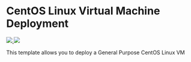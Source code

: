 # CentOS Linux Virtual Machine Deployment

<a href="https://portal.azure.com/#create/Microsoft.Template/uri/https%3A%2F%2Fraw.githubusercontent.com%2Fans-cloud%2Fazure_service_catalogue%2Fmaster%2Fvm-centos-gp%2FazureDeploy.json" target="_blank">
    <img src="http://azuredeploy.net/deploybutton.png"/>
</a>
<a href="http://armviz.io/#/?load=https%3A%2F%2Fraw.githubusercontent.com%2Fans-cloud%2Fazure_service_catalogue%2Fmaster%2Fvm-centos-gp%2FazureDeploy.json" target="_blank">
    <img src="http://armviz.io/visualizebutton.png"/>
</a>

This template allows you to deploy a General Purpose CentOS Linux VM